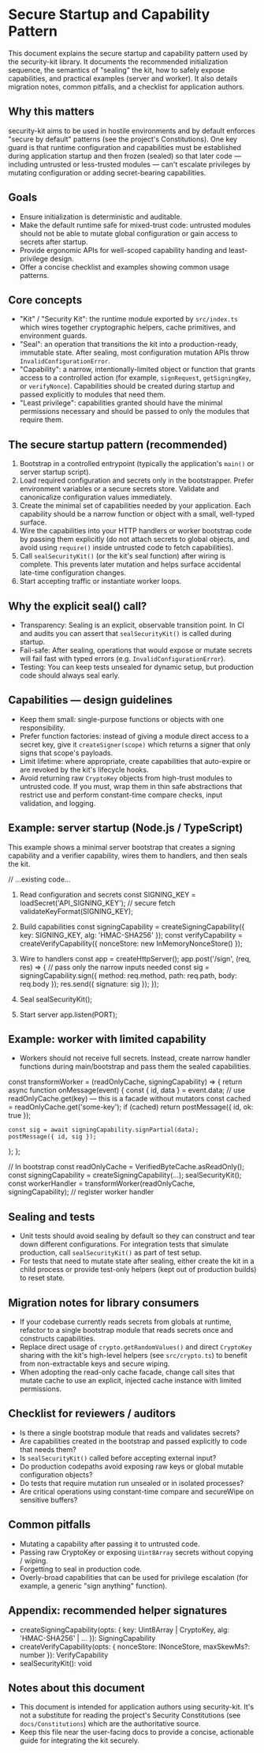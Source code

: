 # Secure Startup and Capability Pattern

This document explains the secure startup and capability pattern used by the security-kit library. It documents the recommended initialization sequence, the semantics of "sealing" the kit, how to safely expose capabilities, and practical examples (server and worker). It also details migration notes, common pitfalls, and a checklist for application authors.

## Why this matters

security-kit aims to be used in hostile environments and by default enforces "secure by default" patterns (see the project's Constitutions). One key guard is that runtime configuration and capabilities must be established during application startup and then frozen (sealed) so that later code — including untrusted or less-trusted modules — can't escalate privileges by mutating configuration or adding secret-bearing capabilities.

## Goals

- Ensure initialization is deterministic and auditable.
- Make the default runtime safe for mixed-trust code: untrusted modules should not be able to mutate global configuration or gain access to secrets after startup.
- Provide ergonomic APIs for well-scoped capability handing and least-privilege design.
- Offer a concise checklist and examples showing common usage patterns.

## Core concepts

- "Kit" / "Security Kit": the runtime module exported by `src/index.ts` which wires together cryptographic helpers, cache primitives, and environment guards.
- "Seal": an operation that transitions the kit into a production-ready, immutable state. After sealing, most configuration mutation APIs throw `InvalidConfigurationError`.
- "Capability": a narrow, intentionally-limited object or function that grants access to a controlled action (for example, `signRequest`, `getSigningKey`, or `verifyNonce`). Capabilities should be created during startup and passed explicitly to modules that need them.
- "Least privilege": capabilities granted should have the minimal permissions necessary and should be passed to only the modules that require them.

## The secure startup pattern (recommended)

1. Bootstrap in a controlled entrypoint (typically the application's `main()` or server startup script).
2. Load required configuration and secrets only in the bootstrapper. Prefer environment variables or a secure secrets store. Validate and canonicalize configuration values immediately.
3. Create the minimal set of capabilities needed by your application. Each capability should be a narrow function or object with a small, well-typed surface.
4. Wire the capabilities into your HTTP handlers or worker bootstrap code by passing them explicitly (do not attach secrets to global objects, and avoid using `require()` inside untrusted code to fetch capabilities).
5. Call `sealSecurityKit()` (or the kit's seal function) after wiring is complete. This prevents later mutation and helps surface accidental late-time configuration changes.
6. Start accepting traffic or instantiate worker loops.

## Why the explicit seal() call?

- Transparency: Sealing is an explicit, observable transition point. In CI and audits you can assert that `sealSecurityKit()` is called during startup.
- Fail-safe: After sealing, operations that would expose or mutate secrets will fail fast with typed errors (e.g. `InvalidConfigurationError`).
- Testing: You can keep tests unsealed for dynamic setup, but production code should always seal early.

## Capabilities — design guidelines

- Keep them small: single-purpose functions or objects with one responsibility.
- Prefer function factories: instead of giving a module direct access to a secret key, give it `createSigner(scope)` which returns a signer that only signs that scope's payloads.
- Limit lifetime: where appropriate, create capabilities that auto-expire or are revoked by the kit's lifecycle hooks.
- Avoid returning raw `CryptoKey` objects from high-trust modules to untrusted code. If you must, wrap them in thin safe abstractions that restrict use and perform constant-time compare checks, input validation, and logging.

## Example: server startup (Node.js / TypeScript)

This example shows a minimal server bootstrap that creates a signing capability and a verifier capability, wires them to handlers, and then seals the kit.

// ...existing code...

1. Read configuration and secrets
   const SIGNING_KEY = loadSecret('API_SIGNING_KEY'); // secure fetch
   validateKeyFormat(SIGNING_KEY);

2. Build capabilities
   const signingCapability = createSigningCapability({ key: SIGNING_KEY, alg: 'HMAC-SHA256' });
   const verifyCapability = createVerifyCapability({ nonceStore: new InMemoryNonceStore() });

3. Wire to handlers
   const app = createHttpServer();
   app.post('/sign', (req, res) => {
   // pass only the narrow inputs needed
   const sig = signingCapability.sign({ method: req.method, path: req.path, body: req.body });
   res.send({ signature: sig });
   });

4. Seal
   sealSecurityKit();

5. Start server
   app.listen(PORT);

## Example: worker with limited capability

- Workers should not receive full secrets. Instead, create narrow handler functions during main/bootstrap and pass them the sealed capabilities.

const transformWorker = (readOnlyCache, signingCapability) => {
return async function onMessage(event) {
const { id, data } = event.data;
// use readOnlyCache.get(key) — this is a facade without mutators
const cached = readOnlyCache.get('some-key');
if (cached) return postMessage({ id, ok: true });

    const sig = await signingCapability.signPartial(data);
    postMessage({ id, sig });

};
};

// In bootstrap
const readOnlyCache = VerifiedByteCache.asReadOnly();
const signingCapability = createSigningCapability(...);
sealSecurityKit();
const workerHandler = transformWorker(readOnlyCache, signingCapability);
// register worker handler

## Sealing and tests

- Unit tests should avoid sealing by default so they can construct and tear down different configurations. For integration tests that simulate production, call `sealSecurityKit()` as part of test setup.
- For tests that need to mutate state after sealing, either create the kit in a child process or provide test-only helpers (kept out of production builds) to reset state.

## Migration notes for library consumers

- If your codebase currently reads secrets from globals at runtime, refactor to a single bootstrap module that reads secrets once and constructs capabilities.
- Replace direct usage of `crypto.getRandomValues()` and direct `CryptoKey` sharing with the kit's high-level helpers (see `src/crypto.ts`) to benefit from non-extractable keys and secure wiping.
- When adopting the read-only cache facade, change call sites that mutate cache to use an explicit, injected cache instance with limited permissions.

## Checklist for reviewers / auditors

- Is there a single bootstrap module that reads and validates secrets?
- Are capabilities created in the bootstrap and passed explicitly to code that needs them?
- Is `sealSecurityKit()` called before accepting external input?
- Do production codepaths avoid exposing raw keys or global mutable configuration objects?
- Do tests that require mutation run unsealed or in isolated processes?
- Are critical operations using constant-time compare and secureWipe on sensitive buffers?

## Common pitfalls

- Mutating a capability after passing it to untrusted code.
- Passing raw CryptoKey or exposing `Uint8Array` secrets without copying / wiping.
- Forgetting to seal in production code.
- Overly-broad capabilities that can be used for privilege escalation (for example, a generic "sign anything" function).

## Appendix: recommended helper signatures

- createSigningCapability(opts: { key: Uint8Array | CryptoKey, alg: 'HMAC-SHA256' | ... }): SigningCapability
- createVerifyCapability(opts: { nonceStore: INonceStore, maxSkewMs?: number }): VerifyCapability
- sealSecurityKit(): void

## Notes about this document

- This document is intended for application authors using security-kit. It's not a substitute for reading the project's Security Constitutions (see `docs/Constitutions`) which are the authoritative source.
- Keep this file near the user-facing docs to provide a concise, actionable guide for integrating the kit securely.
